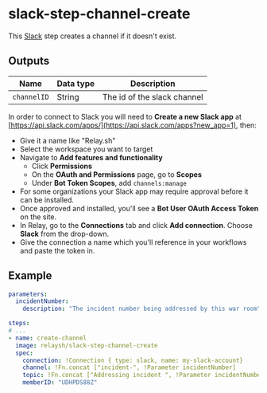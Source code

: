 # slack-step-channel-create

This [Slack](https://slack.com) step creates a channel if it doesn't exist.

## Outputs

| Name        | Data type | Description                 |
|-------------|-----------|-----------------------------|
| `channelID` | String    | The id of the slack channel |

In order to connect to Slack you will need to **Create a new Slack app** at [https://api.slack.com/apps/](https://api.slack.com/apps?new_app=1), then:

* Give it a name like "Relay.sh"
* Select the workspace you want to target
* Navigate to **Add features and functionality**
  * Click **Permissions**
  * On the **OAuth and Permissions** page, go to **Scopes**
  * Under **Bot Token Scopes**, add `channels:manage`
* For some organizations your Slack app may require approval before it can be installed.
* Once approved and installed, you'll see a **Bot User OAuth Access Token** on the site.
* In Relay, go to the **Connections** tab and click **Add connection**. Choose **Slack** from the drop-down.
* Give the connection a name which you'll reference in your workflows and paste the token in.

## Example

```yaml
parameters:
  incidentNumber:
    description: "The incident number being addressed by this war room"

steps:
# ...
- name: create-channel
  image: relaysh/slack-step-channel-create
  spec:
    connection: !Connection { type: slack, name: my-slack-account}
    channel: !Fn.concat ["incident-", !Parameter incidentNumber]
    topic: !Fn.concat ["Addressing incident ", !Parameter incidentNumber]
    memberID: "UDHPDS88Z"
```
